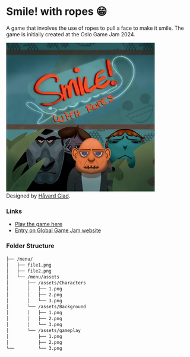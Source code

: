 # Smile! with ropes 😁
A game that involves the use of ropes to pull a face to make it smile. The game is initially created at the Oslo Game Jam 2024.

<img width="400" alt="game_logo" src="https://github.com/Nazeeefa/GGJ2024_smile-with-ropes/blob/main/menu/SMILE_Poster_var.jpeg"> <br>
Designed by [Håvard Glad](https://github.com/vardglad).

### Links
- [Play the game here](https://bajoca.itch.io/ggj2024-smilewithropes)
- [Entry on Global Game Jam website](https://globalgamejam.org/games/2024/smile-ropes-2-0)

### Folder Structure
```
├── /menu/
│   ├── file1.png
│   ├── file2.png
│   └── /menu/assets
│       ├── /assets/Characters
│       │   ├── 1.png
│       │   ├── 2.png
│       │   └── 3.png
│       └── /assets/Background
│       │   ├── 1.png
│       │   ├── 2.png
│       │   └── 3.png
│       └── /assets/gameplay
│           ├── 1.png
│           ├── 2.png
└──         └── 3.png
```
